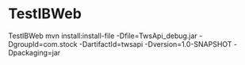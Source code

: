 # TestIBWeb
TestIBWeb
mvn install:install-file -Dfile=TwsApi_debug.jar -DgroupId=com.stock -DartifactId=twsapi -Dversion=1.0-SNAPSHOT -Dpackaging=jar